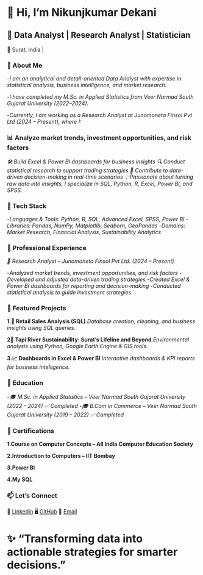 # 👋 Hi, I’m Nikunjkumar Dekani

## 🎯 Data Analyst | Research Analyst | Statistician
📍 Surat, India | 

### 🚀 About Me 

-*I am an analytical and detail-oriented Data Analyst with expertise in statistical analysis, business intelligence, and market research.*

-*I have completed my M.Sc. in Applied Statistics from Veer Narmad South Gujarat University (2022–2024).*

-*Currently, I am working as a Research Analyst at Junomoneta Finsol Pvt Ltd (2024 – Present), where I:*


### 📊 Analyze market trends, investment opportunities, and risk factors

*🛠 Build Excel & Power BI dashboards for business insights*
*🔍 Conduct statistical research to support trading strategies*
*🚀 Contribute to data-driven decision-making in real-time scenarios*
*💡 Passionate about turning raw data into insights, I specialize in SQL, Python, R, Excel, Power BI, and SPSS.*


### 🧰 Tech Stack
-*Languages & Tools: Python, R, SQL, Advanced Excel, SPSS, Power BI*
-*Libraries: Pandas, NumPy, Matplotlib, Seaborn, GeoPandas*
-*Domains: Market Research, Financial Analysis, Sustainability Analytics*


### 💼 Professional Experience
*🔹 Research Analyst – Junomoneta Finsol Pvt Ltd. (2024 – Present)*

-*Analyzed market trends, investment opportunities, and risk factors*
-*Developed and adjusted data-driven trading strategies*
-*Created Excel & Power BI dashboards for reporting and decision-making*
-*Conducted statistical analysis to guide investment strategies*



### 📂 Featured Projects

**1.🛒 Retail Sales Analysis (SQL)**
*Database creation, cleaning, and business insights using SQL queries.*

**2🌊 Tapi River Sustainability: Surat’s Lifeline and Beyond**
*Environmental analysis using Python, Google Earth Engine & GIS tools.*

**3.📈 Dashboards in Excel & Power BI**
*Interactive dashboards & KPI reports for business intelligence.*



### 📜 Education

*-🎓 M.Sc. in Applied Statistics – Veer Narmad South Gujarat University (2022 – 2024) ✅ Completed*
*-🎓 B.Com in Commerce – Veer Narmad South Gujarat University (2019 – 2022) ✅ Completed*


### 📜 Certifications

**1.Course on Computer Concepts – All India Computer Education Society**

**2.Introduction to Computers – IIT Bombay**

**3.Power BI**

**4.My SQL**


### 📫 Let’s Connect
💼 [Linkedin]([url](www.linkedin.com/in/nikunjkumar-dataanalyst/)) 
🖥️ [GitHub](https://github.com/Dekani2001)
📧 [Email](dekaninikunj@gmail.com)


# ✨ “Transforming data into actionable strategies for smarter decisions.”
